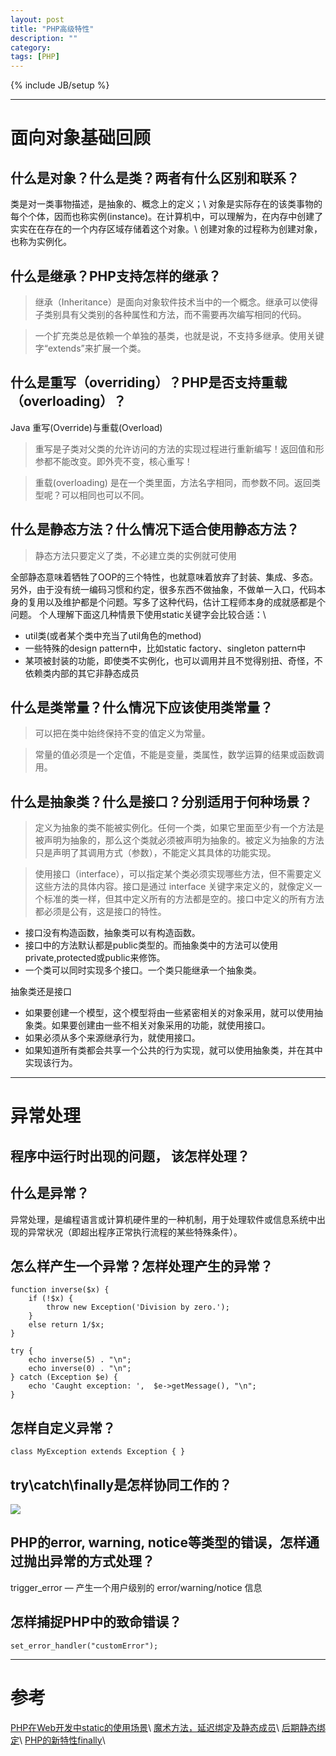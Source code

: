 ```yaml
---
layout: post
title: "PHP高级特性"
description: ""
category: 
tags: [PHP]
---
```

{% include JB/setup %}

---

# 面向对象基础回顾

## 什么是对象？什么是类？两者有什么区别和联系？

类是对一类事物描述，是抽象的、概念上的定义；\\
对象是实际存在的该类事物的每个个体，因而也称实例(instance)。在计算机中，可以理解为，在内存中创建了实实在在存在的一个内存区域存储着这个对象。\\
创建对象的过程称为创建对象，也称为实例化。

## 什么是继承？PHP支持怎样的继承？

> 继承（Inheritance）是面向对象软件技术当中的一个概念。继承可以使得子类别具有父类别的各种属性和方法，而不需要再次编写相同的代码。

> 一个扩充类总是依赖一个单独的基类，也就是说，不支持多继承。使用关键字“extends”来扩展一个类。

## 什么是重写（overriding）？PHP是否支持重载（overloading）？

Java 重写(Override)与重载(Overload)

> 重写是子类对父类的允许访问的方法的实现过程进行重新编写！返回值和形参都不能改变。即外壳不变，核心重写！

> 重载(overloading) 是在一个类里面，方法名字相同，而参数不同。返回类型呢？可以相同也可以不同。

## 什么是静态方法？什么情况下适合使用静态方法？

> 静态方法只要定义了类，不必建立类的实例就可使用

全部静态意味着牺牲了OOP的三个特性，也就意味着放弃了封装、集成、多态。另外，由于没有统一编码习惯和约定，很多东西不做抽象，不做单一入口，代码本身的复用以及维护都是个问题。写多了这种代码，估计工程师本身的成就感都是个问题。
个人理解下面这几种情景下使用static关键字会比较合适：\\

* util类(或者某个类中充当了util角色的method)
* 一些特殊的design pattern中，比如static factory、singleton pattern中
* 某项被封装的功能，即使类不实例化，也可以调用并且不觉得别扭、奇怪，不依赖类内部的其它非静态成员

## 什么是类常量？什么情况下应该使用类常量？

> 可以把在类中始终保持不变的值定义为常量。

> 常量的值必须是一个定值，不能是变量，类属性，数学运算的结果或函数调用。

## 什么是抽象类？什么是接口？分别适用于何种场景？

> 定义为抽象的类不能被实例化。任何一个类，如果它里面至少有一个方法是被声明为抽象的，那么这个类就必须被声明为抽象的。被定义为抽象的方法只是声明了其调用方式（参数），不能定义其具体的功能实现。

> 使用接口（interface），可以指定某个类必须实现哪些方法，但不需要定义这些方法的具体内容。接口是通过 interface 关键字来定义的，就像定义一个标准的类一样，但其中定义所有的方法都是空的。接口中定义的所有方法都必须是公有，这是接口的特性。

* 接口没有构造函数，抽象类可以有构造函数。
* 接口中的方法默认都是public类型的。而抽象类中的方法可以使用private,protected或public来修饰。
* 一个类可以同时实现多个接口。一个类只能继承一个抽象类。

抽象类还是接口

* 如果要创建一个模型，这个模型将由一些紧密相关的对象采用，就可以使用抽象类。如果要创建由一些不相关对象采用的功能，就使用接口。
* 如果必须从多个来源继承行为，就使用接口。
* 如果知道所有类都会共享一个公共的行为实现，就可以使用抽象类，并在其中实现该行为。

---

# 异常处理

## 程序中运行时出现的问题， 该怎样处理？

## 什么是异常？

异常处理，是编程语言或计算机硬件里的一种机制，用于处理软件或信息系统中出现的异常状况（即超出程序正常执行流程的某些特殊条件）。

## 怎么样产生一个异常？怎样处理产生的异常？

    function inverse($x) {
        if (!$x) {
            throw new Exception('Division by zero.');
        }
        else return 1/$x;
    }
    
    try {
        echo inverse(5) . "\n";
        echo inverse(0) . "\n";
    } catch (Exception $e) {
        echo 'Caught exception: ',  $e->getMessage(), "\n";
    }

## 怎样自定义异常？

    class MyException extends Exception { }

## try\catch\finally是怎样协同工作的？

![](http://laruence-wordpress.stor.sinaapp.com/uploads/finally-executionflow.png)

## PHP的error, warning, notice等类型的错误，怎样通过抛出异常的方式处理？

trigger_error — 产生一个用户级别的 error/warning/notice 信息

## 怎样捕捉PHP中的致命错误？

`set_error_handler("customError");`

---

# 参考

[PHP在Web开发中static的使用场景](http://thisisbaozi.github.io/blog/2014/02/12/phpzai-webkai-fa-zhong-staticde-shi-yong-chang-jing/)\\
[魔术方法，延迟绑定及静态成员](http://www.php-internals.com/book/?p=chapt05/05-05-class-magic-methods-latebinding)\\
[后期静态绑定](http://php.net/manual/zh/language.oop5.late-static-bindings.php)\\
[PHP的新特性finally](http://www.laruence.com/2012/08/16/2709.html)\\
